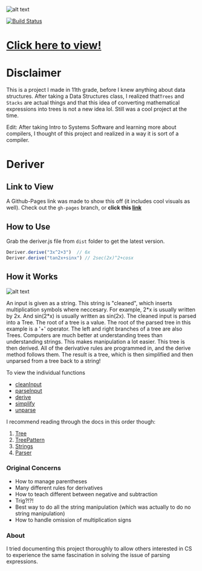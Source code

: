 ![alt text](http://i.imgur.com/3BcEYvK.png "Deriver")

[![Build Status](https://travis-ci.org/varughese/deriver.svg?branch=master)](https://travis-ci.org/varughese/deriver)

# [Click here to view!](http://varughese.github.io/deriver/)
# Disclaimer
This is a project I made in 11th grade, before I knew anything about data structures. After taking a Data Structures class, I realized that`Trees` and `Stacks` are actual things and that this idea of converting mathematical expressions into trees is not a new idea lol. Still was a cool project at the time.

Edit: After taking Intro to Systems Software and learning more about compilers, I thought of this project and realized in a way it is sort of a compiler.

# Deriver
## Link to View
A Github-Pages link was made to show this off (it includes cool visuals as well). Check out the `gh-pages` branch, or **click this [link](http://varughese.github.io/deriver/)**

## How to Use
Grab the deriver.js file from `dist` folder to get the latest version.
``` javascript
Deriver.derive("3x^2+3")  // 6x
Deriver.derive("tan2x+sinx") // 2sec(2x)^2+cosx
```

## How it Works
![alt text](http://i.imgur.com/fgDaruC.png?1)

An input is given as a string. This string is "cleaned", which inserts multiplication symbols where neccesary. For example, 2\*x is usually written by 2x. And sin(2\*x) is usually written as sin(2x). The cleaned input is parsed into a Tree. The root of a tree is a value. The root of the parsed tree in this example is a '+' operator. The left and right branches of a tree are also Trees. Computers are much better at understanding trees than understanding strings. This makes manipulation a lot easier. This tree is then derived. All of the derivative rules are programmed in, and the derive method follows them. The result is a tree, which is then simplified and then unparsed from a tree back to a string!

To view the individual functions
- [cleanInput](https://github.com/jasonawalker/deriver/blob/master/src/parser.js#L28)
- [parseInput](https://github.com/jasonawalker/deriver/blob/master/src/parser.js#L97)
- [derive](https://github.com/jasonawalker/deriver/blob/master/src/deriver.js)
- [simplify](https://github.com/jasonawalker/deriver/blob/master/src/simplifier.js)
- [unparse](https://github.com/jasonawalker/deriver/blob/master/src/unparser.js)

I recommend reading through the docs in this order though:
 1. [Tree](https://github.com/jasonawalker/deriver/blob/master/docs/tree.md)
 2. [TreePattern](https://github.com/jasonawalker/deriver/blob/master/docs/treepattern.md)
 3. [Strings](https://github.com/jasonawalker/deriver/blob/master/docs/strings.md)
 4. [Parser](https://github.com/jasonawalker/deriver/blob/master/docs/parser.md)

### Original Concerns
- How to manage parentheses
- Many different rules for derivatives
- How to teach different between negative and subtraction
- Trig?!?!
- Best way to do all the string manipulation (which was actually to do no string manipulation)
- How to handle omission of multiplication signs

### About
I tried documenting this project thoroughly to allow others interested in CS to experience the same fascination in solving the issue of parsing expressions.
